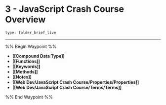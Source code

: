 # 3 - JavaScript Crash Course Overview
 
```ccard
type: folder_brief_live
```
 
---

%% Begin Waypoint %%
- **[[Compound Data Type]]**
- **[[Functions]]**
- **[[Keywords]]**
- **[[Methods]]**
- **[[Notes]]**
- **[[Web Dev/JavaScript Crash Course/Properties/Properties]]**
- **[[Web Dev/JavaScript Crash Course/Terms/Terms]]**

%% End Waypoint %%